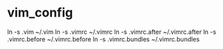# vim_config
ln -s .vim ~/.vim
ln -s .vimrc ~/.vimrc
ln -s .vimrc.after ~/.vimrc.after
ln -s .vimrc.before ~/.vimrc.before
ln -s .vimrc.bundles ~/.vimrc.bundles
